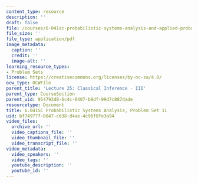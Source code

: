 ```yaml
---
content_type: resource
description: ''
draft: false
file: /courses/6-041sc-probabilistic-systems-analysis-and-applied-probability-fall-2013/bf74977fb047c638d4ae4c96f8fe3a94_MIT6_041SCF13_assn11.pdf
file_size: ''
file_type: application/pdf
image_metadata:
  caption: ''
  credit: ''
  image-alt: ''
learning_resource_types:
- Problem Sets
license: https://creativecommons.org/licenses/by-nc-sa/4.0/
ocw_type: OCWFile
parent_title: 'Lecture 25: Classical Inference - III'
parent_type: CourseSection
parent_uid: 954792d8-6c4c-0407-b8df-99d7c887dade
resourcetype: Document
title: 6.041SC Probabilistic Systems Analysis, Problem Set 11
uid: bf74977f-b047-c638-d4ae-4c96f8fe3a94
video_files:
  archive_url: ''
  video_captions_file: ''
  video_thumbnail_file: ''
  video_transcript_file: ''
video_metadata:
  video_speakers: ''
  video_tags: ''
  youtube_description: ''
  youtube_id: ''
---
```

